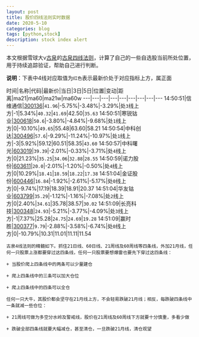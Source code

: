 ```yaml
---
layout: post
title: 股价四线法则实时数据
date: 2020-5-10
categories: blog
tags: [python,stock]
description: stock index alert
---
```



本文根据雪球大v[古泉](https://xueqiu.com/u/7148646888)的[古泉四线法则](https://xueqiu.com/7148646888/130498192)，计算了自己的一些自选股当前所处位置，用于持续追踪验证，帮助自己进行判断。

**说明**：下表中4线对应取值为`红色`表示最新价处于对应指标上方，属正面

时间|名称|代码|最新价|当日|3日|5日|位置|变动|距离|ma21|ma60|ma21w|ma60w
---|---|---|---|---|---|---|---|---
14:50:51|信维通信|[300136](https://xueqiu.com/S/SZ300136)|`41.96`|-5.75%|-3.48%|-3.29%|处`3`线上方|-1|5.34%|`40.32`|`41.69`|42.50|`35.63`
14:50:51|寒锐钴业|[300618](https://xueqiu.com/S/SZ300618)|`50.6`|-3.80%|-4.84%|-9.68%|处`1`线上方|0|-10.10%|`49.65`|55.48|63.60|58.21
14:50:54|中科创达|[300496](https://xueqiu.com/S/SZ300496)|`57.6`|-9.29%|-11.24%|-10.97%|处`1`线上方|-3|5.92%|59.12|60.51|58.35|`43.60`
14:50:57|中科曙光|[603019](https://xueqiu.com/S/SH603019)|`39.39`|-2.01%|-0.33%|-3.71%|处`4`线上方|0|21.23%|`35.25`|`34.06`|`32.88`|`28.55`
14:50:59|诺力股份|[603611](https://xueqiu.com/S/SH603611)|`20.0`|-2.01%|-1.20%|-0.50%|处`4`线上方|0|10.29%|`18.41`|`18.59`|`18.22`|`17.38`
14:51:04|金证股份|[600446](https://xueqiu.com/S/SH600446)|`16.84`|-1.92%|-2.61%|-5.17%|处`0`线上方|0|-9.74%|17.19|18.39|18.91|20.37
14:51:04|华友钴业|[603799](https://xueqiu.com/S/SH603799)|`35.29`|-1.12%|-1.16%|-7.08%|处`2`线上方|0|2.40%|`34.61`|35.78|38.57|`30.02`
14:51:09|长亮科技|[300348](https://xueqiu.com/S/SZ300348)|`24.93`|-5.21%|-3.77%|-4.09%|处`3`线上方|-1|7.37%|25.28|`24.75`|`24.69`|`19.28`
14:51:09|赢时胜|[300377](https://xueqiu.com/S/SZ300377)|`9.79`|-2.88%|-3.58%|-6.74%|处`0`线上方|0|-10.79%|10.31|11.01|11.11|11.54

```
古泉4线法则的精髓如下。抓住21日线、60日线、21周线及60周线等四条线，外加21月线，任何一只股票上涨都要穿过这四条线，任何一只股票要想爆雷也要先下穿过这四条线：

+ 当股价爬上四条线中的两条可以少量建仓

+ 爬上四条线中的三条可以加大仓位

+ 爬上四条线中的四条可以全仓

任何一只大牛，其股价都会坚守在21月线上方，不会轻易跌破21月线；相反，每跌破四条线中一条就减一些仓位：

+ 21周线可做为多空分水岭及警戒线，股价在21周线及60周线下方就要十分慎重，多看少做

+ 跌破全部四条线就要大幅减仓，甚至清仓，一旦跌破21月线，清仓观望
```